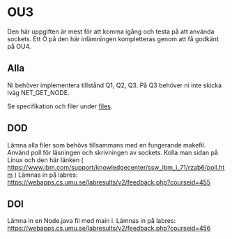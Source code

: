 # OU3
Den här uppgiften är mest för att komma igång och testa på att använda sockets.
Ett O på den här inlämningen kompletteras genom att få godkänt på OU4.

## Alla
Ni behöver implementera tillstånd Q1, Q2, Q3.
På Q3 behöver ni inte skicka iväg NET_GET_NODE.

Se specifikation och filer under [files](files).

## DOD
Lämna alla filer som behövs tillsammans med en fungerande makefil.
Använd poll för läsningen och skrivningen av sockets. Kolla man sidan på Linux och den här länken ( https://www.ibm.com/support/knowledgecenter/ssw_ibm_i_71/rzab6/poll.htm )
Lämnas in på labres: https://webapps.cs.umu.se/labresults/v2/feedback.php?courseid=455


## DOI
Lämna in en Node.java fil med main i.
Lämnas in på labres: https://webapps.cs.umu.se/labresults/v2/feedback.php?courseid=456